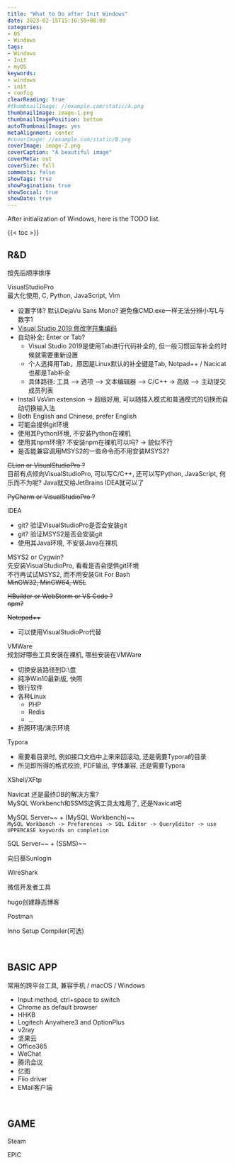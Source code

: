```yaml
---
title: "What to Do after Init Windows"
date: 2023-02-15T15:16:59+08:00
categories:
- OS
- Windows
tags:
- Windows
- Init
- myOS
keywords:
- windows
- init
- config
clearReading: true
#thumbnailImage: //example.com/static/A.png
thumbnailImage: image-1.png
thumbnailImagePosition: bottom
autoThumbnailImage: yes
metaAlignment: center
#coverImage: //example.com/static/B.png
coverImage: image-2.png
coverCaption: "A beautiful image"
coverMeta: out
coverSize: full
comments: false
showTags: true
showPagination: true
showSocial: true
showDate: true
---
```


After initialization of Windows, here is the TODO list.

<!--more-->

{{< toc >}}

## R&D
按先后顺序排序


VisualStudioPro  
最大化使用, C, Python, JavaScript, Vim
- 设置字体? 默认DejaVu Sans Mono? 避免像CMD.exe一样无法分辨小写L与数字1
- [Visual Studio 2019 修改字符集编码](https://blog.csdn.net/qq_41868108/article/details/105750175)
- 自动补全: Enter or Tab?
  - Visual Studio 2019是使用Tab进行代码补全的, 但一般习惯回车补全的时候就需要重新设置
  - 个人选择用Tab，原因是Linux默认的补全键是Tab, Notpad++ / Nacicat 也都是Tab补全
  - 具体路径: 工具 –> 选项 –> 文本编辑器 –> C/C++ -> 高级 –> 主动提交成员列表
- Install VsVim extension -> 超级好用, 可以随插入模式和普通模式的切换而自动切换输入法
- Both English and Chinese, prefer English
- 可能会提供git环境
- 使用其Python环境, 不安装Python在裸机
- 使用其npm环境? 不安装npm在裸机可以吗?  -> 貌似不行
- 是否能兼容调用MSYS2的一些命令而不用安装MSYS2?


~~CLion or VisualStudioPro ?~~  
目前有点倾向VisualStudioPro, 可以写C/C++, 还可以写Python, JavaScript, 何乐而不为呢?
Java就交给JetBrains IDEA就可以了


~~PyCharm or VisualStudioPro ?~~


IDEA
- git? 验证VisualStudioPro是否会安装git
- git? 验证MSYS2是否会安装git
- 使用其Java环境, 不安装Java在裸机


MSYS2 or Cygwin?  
先安装VisualStudioPro, 看看是否会提供git环境  
不行再试试MSYS2, 而不用安装Git For Bash  
~~MinGW32, MinGW64, WSL~~

~~HBuilder or WebStorm or VS Code ?~~  
~~npm?~~

~~Notepad++~~
- 可以使用VisualStudioPro代替


VMWare  
规划好哪些工具安装在裸机, 哪些安装在VMWare

- 切换安装路径到D:\盘
- 纯净Win10最新版, 快照
- 银行软件
- 各种Linux
  - PHP
  - Redis
  - ...
- 折腾环境/演示环境


Typora
- 需要看目录时, 例如接口文档中上来来回滚动, 还是需要Typora的目录
- 所见即所得的格式校验, PDF输出, 字体兼容, 还是需要Typora

XShell/XFtp

Navicat 还是最终DB的解决方案?  
MySQL Workbench和SSMS这俩工具太难用了, 还是Navicat吧

MySQL Server~~ + (MySQL Workbench)~~  
`MySQL Workbench -> Preferences -> SQL Editor -> QueryEditor -> use UPPERCASE keywords on completion`

SQL Server~~ + (SSMS)~~

向日葵Sunlogin

WireShark

微信开发者工具

hugo创建静态博客

Postman

Inno Setup Compiler(可选)




<br>

## BASIC APP
常用的跨平台工具, 兼容手机 / macOS / Windows

- Input method, ctrl+space to switch
- Chrome as default browser
- HHKB
- Logitech Anywhere3 and OptionPlus
- v2ray
- 坚果云
- Office365
- WeChat
- 腾讯会议
- 亿图
- Fiio driver
- EMail客户端




<br>

## GAME
Steam

EPIC

